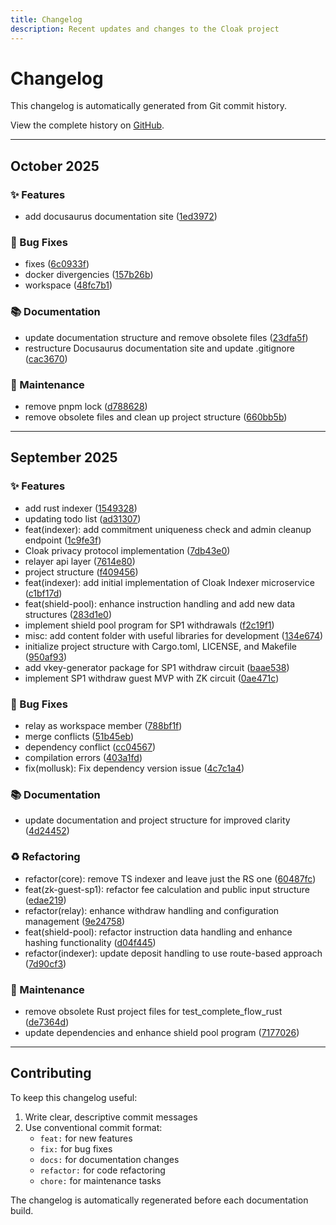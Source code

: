 ```yaml
---
title: Changelog
description: Recent updates and changes to the Cloak project
---
```


# Changelog

This changelog is automatically generated from Git commit history.

View the complete history on [GitHub](https://github.com/Machine-Labz/cloak/commits/master).

---

## October 2025

### ✨ Features

- add docusaurus documentation site ([1ed3972](https://github.com/Machine-Labz/cloak/commit/1ed39723e845333c35aa9fefe09c0d61dd85e59a))

### 🐛 Bug Fixes

- fixes ([6c0933f](https://github.com/Machine-Labz/cloak/commit/6c0933fae35a8f5c44d0d4b0d59c614fae90119b))
- docker divergencies ([157b26b](https://github.com/Machine-Labz/cloak/commit/157b26b18792346a64c3b6de80072aea8487ae08))
- workspace ([48fc7b1](https://github.com/Machine-Labz/cloak/commit/48fc7b1317d0efaeb678b1bc6527f705a8d524fd))

### 📚 Documentation

- update documentation structure and remove obsolete files ([23dfa5f](https://github.com/Machine-Labz/cloak/commit/23dfa5f34322facbdf798856756b0f5786bb379a))
- restructure Docusaurus documentation site and update .gitignore ([cac3670](https://github.com/Machine-Labz/cloak/commit/cac367056911b527416b020546da2e4d4c405d82))

### 🔧 Maintenance

- remove pnpm lock ([d788628](https://github.com/Machine-Labz/cloak/commit/d788628d8b8319474db50d0b56c72680b0a83ea2))
- remove obsolete files and clean up project structure ([660bb5b](https://github.com/Machine-Labz/cloak/commit/660bb5b9a233cc0dabfdb453d269414168011499))

---

## September 2025

### ✨ Features

- add rust indexer ([1549328](https://github.com/Machine-Labz/cloak/commit/154932892fc64a74ecbe6464433a35b574a71a98))
- updating todo list ([ad31307](https://github.com/Machine-Labz/cloak/commit/ad31307975417542ea1c20899a7e074235cf7445))
- feat(indexer): add commitment uniqueness check and admin cleanup endpoint ([1c9fe3f](https://github.com/Machine-Labz/cloak/commit/1c9fe3f96bb711c5f129e87d08ed587dc07ff1bc))
- Cloak privacy protocol implementation ([7db43e0](https://github.com/Machine-Labz/cloak/commit/7db43e0c3b72750a59348e46373cd036944beceb))
- relayer api layer ([7614e80](https://github.com/Machine-Labz/cloak/commit/7614e80275e51f96eb3448e545f2545592138717))
- project structure ([f409456](https://github.com/Machine-Labz/cloak/commit/f409456959429dbc030236b4f47d5aa69811110c))
- feat(indexer): add initial implementation of Cloak Indexer microservice ([c1bf17d](https://github.com/Machine-Labz/cloak/commit/c1bf17d39a885da006be55b0334eb93a63c498df))
- feat(shield-pool): enhance instruction handling and add new data structures ([283d1e0](https://github.com/Machine-Labz/cloak/commit/283d1e075797af3d728ea27d9ea309f730b83c09))
- implement shield pool program for SP1 withdrawals ([f2c19f1](https://github.com/Machine-Labz/cloak/commit/f2c19f15163ebe04318f26fa6945773643693f33))
- misc: add content folder with useful libraries for development ([134e674](https://github.com/Machine-Labz/cloak/commit/134e67430a41762f717128f73f744dd756819931))
- initialize project structure with Cargo.toml, LICENSE, and Makefile ([950af93](https://github.com/Machine-Labz/cloak/commit/950af93047213957e09f497c3a6e72d2c4d4feb7))
- add vkey-generator package for SP1 withdraw circuit ([baae538](https://github.com/Machine-Labz/cloak/commit/baae538a983836a3df854f85aa9d6a80c13f0930))
- implement SP1 withdraw guest MVP with ZK circuit ([0ae471c](https://github.com/Machine-Labz/cloak/commit/0ae471c2fb98be6d615739bf7c223dc245f3c8a9))

### 🐛 Bug Fixes

- relay as workspace member ([788bf1f](https://github.com/Machine-Labz/cloak/commit/788bf1f0be47a0d2f3f7e182b39b286b78aa4616))
- merge conflicts ([51b45eb](https://github.com/Machine-Labz/cloak/commit/51b45eb524404c8cc3cce87cf71d8d08573060f9))
- dependency conflict ([cc04567](https://github.com/Machine-Labz/cloak/commit/cc04567102783c85426ce2bd2a0ba62ed5ff3ddc))
- compilation errors ([403a1fd](https://github.com/Machine-Labz/cloak/commit/403a1fdbdcb379095967f3acd8b8bc5e7f98bfe1))
- fix(mollusk): Fix dependency version issue ([4c7c1a4](https://github.com/Machine-Labz/cloak/commit/4c7c1a4fe77936b020a23539c492bd4b668b225d))

### 📚 Documentation

- update documentation and project structure for improved clarity ([4d24452](https://github.com/Machine-Labz/cloak/commit/4d24452fed22260ad4b3d747499081888b4c3fd8))

### ♻️ Refactoring

- refactor(core): remove TS indexer and leave just the RS one ([60487fc](https://github.com/Machine-Labz/cloak/commit/60487fc7dd4bda8d6457ed65cc1c038398571439))
- feat(zk-guest-sp1): refactor fee calculation and public input structure ([edae219](https://github.com/Machine-Labz/cloak/commit/edae2197623016e1c22b4bc1eb4e7821d19767c4))
- refactor(relay): enhance withdraw handling and configuration management ([9e24758](https://github.com/Machine-Labz/cloak/commit/9e24758d4645925e619fe0f07c15ce0dbe8d4efe))
- feat(shield-pool): refactor instruction data handling and enhance hashing functionality ([d04f445](https://github.com/Machine-Labz/cloak/commit/d04f445e6df22ca6c2298951b275f68e5a97e077))
- refactor(indexer): update deposit handling to use route-based approach ([7d90cf3](https://github.com/Machine-Labz/cloak/commit/7d90cf3998e78ab3d0acfd3d50da211c4a241e36))

### 🔧 Maintenance

- remove obsolete Rust project files for test_complete_flow_rust ([de7364d](https://github.com/Machine-Labz/cloak/commit/de7364d450fbd41100866058187c7dfcadd6e13e))
- update dependencies and enhance shield pool program ([7177026](https://github.com/Machine-Labz/cloak/commit/7177026096a942f8ba73f9b93701f2d78af8fa35))

---


## Contributing

To keep this changelog useful:

1. Write clear, descriptive commit messages
2. Use conventional commit format:
   - `feat:` for new features
   - `fix:` for bug fixes
   - `docs:` for documentation changes
   - `refactor:` for code refactoring
   - `chore:` for maintenance tasks

The changelog is automatically regenerated before each documentation build.
